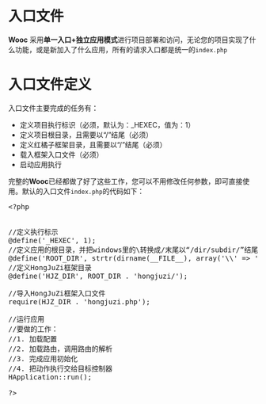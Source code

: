 # 入口文件
**Wooc** 采用**单一入口+独立应用模式**进行项目部署和访问，无论您的项目实现了什么功能，或是新加入了什么应用，所有的请求入口都是统一的`index.php`

# 入口文件定义
入口文件主要完成的任务有：
* 定义项目执行标识（必须，默认为：_HEXEC，值为：1）
* 定义项目根目录，且需要以“/”结尾（必须）
* 定义红橘子框架目录，且需要以“/”结尾（必须）
* 载入框架入口文件（必须）
* 启动应用执行

完整的**Wooc**已经都做了好了这些工作，您可以不用修改任何参数，即可直接使用。默认的入口文件`index.php`的代码如下：
<pre>&lt;?php


//定义执行标示
@define('_HEXEC', 1);
//定义应用的根目录，并把windows里的\转换成/末尾以“/dir/subdir/”结尾
@define('ROOT_DIR', strtr(dirname(__FILE__), array('\\' => '/')) . '/');
//定义HongJuZi框架目录
@define('HJZ_DIR', ROOT_DIR . 'hongjuzi/');

//导入HongJuZi框架入口文件
require(HJZ_DIR . 'hongjuzi.php');

//运行应用
//要做的工作：
//1. 加载配置
//2. 加载路由，调用路由的解析
//3. 完成应用初始化
//4. 把动作执行交给目标控制器 
HApplication::run();

?&gt;
</pre>